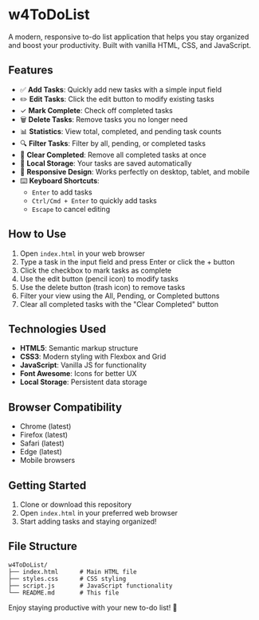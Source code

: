 # w4ToDoList

A modern, responsive to-do list application that helps you stay organized and boost your productivity. Built with vanilla HTML, CSS, and JavaScript.

## Features

- ✅ **Add Tasks**: Quickly add new tasks with a simple input field
- ✏️ **Edit Tasks**: Click the edit button to modify existing tasks
- ✓ **Mark Complete**: Check off completed tasks
- 🗑️ **Delete Tasks**: Remove tasks you no longer need
- 📊 **Statistics**: View total, completed, and pending task counts
- 🔍 **Filter Tasks**: Filter by all, pending, or completed tasks
- 🧹 **Clear Completed**: Remove all completed tasks at once
- 💾 **Local Storage**: Your tasks are saved automatically
- 📱 **Responsive Design**: Works perfectly on desktop, tablet, and mobile
- ⌨️ **Keyboard Shortcuts**:
  - `Enter` to add tasks
  - `Ctrl/Cmd + Enter` to quickly add tasks
  - `Escape` to cancel editing

## How to Use

1. Open `index.html` in your web browser
2. Type a task in the input field and press Enter or click the + button
3. Click the checkbox to mark tasks as complete
4. Use the edit button (pencil icon) to modify tasks
5. Use the delete button (trash icon) to remove tasks
6. Filter your view using the All, Pending, or Completed buttons
7. Clear all completed tasks with the "Clear Completed" button

## Technologies Used

- **HTML5**: Semantic markup structure
- **CSS3**: Modern styling with Flexbox and Grid
- **JavaScript**: Vanilla JS for functionality
- **Font Awesome**: Icons for better UX
- **Local Storage**: Persistent data storage

## Browser Compatibility

- Chrome (latest)
- Firefox (latest)
- Safari (latest)
- Edge (latest)
- Mobile browsers

## Getting Started

1. Clone or download this repository
2. Open `index.html` in your preferred web browser
3. Start adding tasks and staying organized!

## File Structure

```
w4ToDoList/
├── index.html      # Main HTML file
├── styles.css      # CSS styling
├── script.js       # JavaScript functionality
└── README.md       # This file
```

Enjoy staying productive with your new to-do list! 🚀
